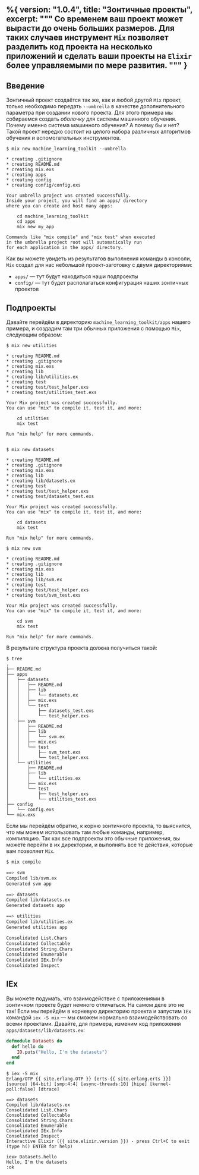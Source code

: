 %{
  version: "1.0.4",
  title: "Зонтичные проекты",
  excerpt: """
  Со временем ваш проект может вырасти до очень больших размеров.
  Для таких случаев инструмент `Mix` позволяет разделить код проекта на несколько приложений и сделать ваши проекты на `Elixir` более управляемыми по мере развития.
  """
}
---

## Введение

Зонтичный проект создаётся так же, как и любой другой `Mix` проект, только необходимо передать `--umbrella` в качестве дополнительного параметра при создании нового проекта.
Для этого примера мы собираемся создать *оболочку* для системы машинного обучения.
Почему именно система машинного обучения?  А почему бы и нет? Такой проект нередко состоит из целого набора различных алгоритмов обучения и вспомогательных инструментов.

```shell
$ mix new machine_learning_toolkit --umbrella

* creating .gitignore
* creating README.md
* creating mix.exs
* creating apps
* creating config
* creating config/config.exs

Your umbrella project was created successfully.
Inside your project, you will find an apps/ directory
where you can create and host many apps:

    cd machine_learning_toolkit
    cd apps
    mix new my_app

Commands like "mix compile" and "mix test" when executed
in the umbrella project root will automatically run
for each application in the apps/ directory.
```

Как вы можете увидеть из результатов выполнения команды в консоли, `Mix` создал для нас небольшой проект-заготовку с двумя директориями:

- `apps/` — тут будут находиться наши подпроекты
- `config/` — тут будет располагаться конфигурация наших зонтичных проектов

## Подпроекты

Давайте перейдём в директорию `machine_learning_toolkit/apps` нашего примера, и создадим там три обычных приложения с помощью `Mix`, следующим образом:

```shell
$ mix new utilities

* creating README.md
* creating .gitignore
* creating mix.exs
* creating lib
* creating lib/utilities.ex
* creating test
* creating test/test_helper.exs
* creating test/utilities_test.exs

Your Mix project was created successfully.
You can use "mix" to compile it, test it, and more:

    cd utilities
    mix test

Run "mix help" for more commands.


$ mix new datasets

* creating README.md
* creating .gitignore
* creating mix.exs
* creating lib
* creating lib/datasets.ex
* creating test
* creating test/test_helper.exs
* creating test/datasets_test.exs

Your Mix project was created successfully.
You can use "mix" to compile it, test it, and more:

    cd datasets
    mix test

Run "mix help" for more commands.

$ mix new svm

* creating README.md
* creating .gitignore
* creating mix.exs
* creating lib
* creating lib/svm.ex
* creating test
* creating test/test_helper.exs
* creating test/svm_test.exs

Your Mix project was created successfully.
You can use "mix" to compile it, test it, and more:

    cd svm
    mix test

Run "mix help" for more commands.
```

В результате структура проекта должна получиться такой:

```shell
$ tree
.
├── README.md
├── apps
│   ├── datasets
│   │   ├── README.md
│   │   ├── lib
│   │   │   └── datasets.ex
│   │   ├── mix.exs
│   │   └── test
│   │       ├── datasets_test.exs
│   │       └── test_helper.exs
│   ├── svm
│   │   ├── README.md
│   │   ├── lib
│   │   │   └── svm.ex
│   │   ├── mix.exs
│   │   └── test
│   │       ├── svm_test.exs
│   │       └── test_helper.exs
│   └── utilities
│       ├── README.md
│       ├── lib
│       │   └── utilities.ex
│       ├── mix.exs
│       └── test
│           ├── test_helper.exs
│           └── utilities_test.exs
├── config
│   └── config.exs
└── mix.exs
```

Если мы перейдём обратно, к корню зонтичного проекта, то выяснится, что мы можем использовать там любые команды, например, компиляцию.
Так как все подпроекты это обычные приложения, вы можете перейти в их директории, и выполнять все те действия, которые вам позволяет `Mix`.

```bash
$ mix compile

==> svm
Compiled lib/svm.ex
Generated svm app

==> datasets
Compiled lib/datasets.ex
Generated datasets app

==> utilities
Compiled lib/utilities.ex
Generated utilities app

Consolidated List.Chars
Consolidated Collectable
Consolidated String.Chars
Consolidated Enumerable
Consolidated IEx.Info
Consolidated Inspect
```

## IEx

Вы можете подумать, что взаимодействие с приложениями в зонтичном проекте будет немного отличаться.
На самом деле это не так! Если мы перейдём в корневую директорию проекта и запустим `IEx` командой `iex -S mix` — мы сможем нормально взаимодействовать со всеми проектами.
Давайте, для примера, изменим код приложения `apps/datasets/lib/datasets.ex`:

```elixir
defmodule Datasets do
  def hello do
    IO.puts("Hello, I'm the datasets")
  end
end
```

```shell
$ iex -S mix
Erlang/OTP {{ site.erlang.OTP }} [erts-{{ site.erlang.erts }}] [source] [64-bit] [smp:4:4] [async-threads:10] [hipe] [kernel-poll:false] [dtrace]

==> datasets
Compiled lib/datasets.ex
Consolidated List.Chars
Consolidated Collectable
Consolidated String.Chars
Consolidated Enumerable
Consolidated IEx.Info
Consolidated Inspect
Interactive Elixir ({{ site.elixir.version }}) - press Ctrl+C to exit (type h() ENTER for help)

iex> Datasets.hello
Hello, I'm the datasets
:ok
```
